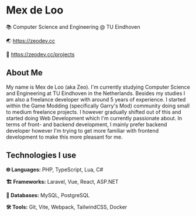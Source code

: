 # Mex de Loo
📚 Computer Science and Engineering @ TU Eindhoven

🌏 https://zeodev.cc

🚜 https://zeodev.cc/projects

## About Me
My name is Mex de Loo (aka Zeo). I'm currently studying Computer Science and Engineering at TU Eindhoven in the Netherlands. Besides my studies I am also a freelance developer with around 5 years of experience. I started within the Game Modding (specifically Garry's Mod) community doing small to medium freelance projects. I however gradually shifted out of this and started doing Web Development which I'm currently passionate about. In terms of front- and backend development, I mainly prefer backend developer however I'm trying to get more familiar with frontend development to make this more pleasant for me.

## Technologies I use
**🌐 Languages:** PHP, TypeScript, Lua, C#<br/>

**🏗️ Frameworks:** Laravel, Vue, React, ASP.NET<br/>

**📃 Databases:** MySQL, PostgreSQL<br/>

**🛠 Tools:** Git, Vite, Webpack, TailwindCSS, Docker<br/>
